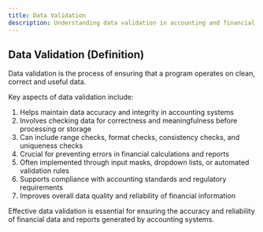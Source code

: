 ```yaml
---
title: Data Validation
description: Understanding data validation in accounting and financial systems
---
```

## Data Validation (Definition)
Data validation is the process of ensuring that a program operates on clean, correct and useful data.

Key aspects of data validation include:
1. Helps maintain data accuracy and integrity in accounting systems
2. Involves checking data for correctness and meaningfulness before processing or storage
3. Can include range checks, format checks, consistency checks, and uniqueness checks
4. Crucial for preventing errors in financial calculations and reports
5. Often implemented through input masks, dropdown lists, or automated validation rules
6. Supports compliance with accounting standards and regulatory requirements
7. Improves overall data quality and reliability of financial information

Effective data validation is essential for ensuring the accuracy and reliability of financial data and reports generated by accounting systems.